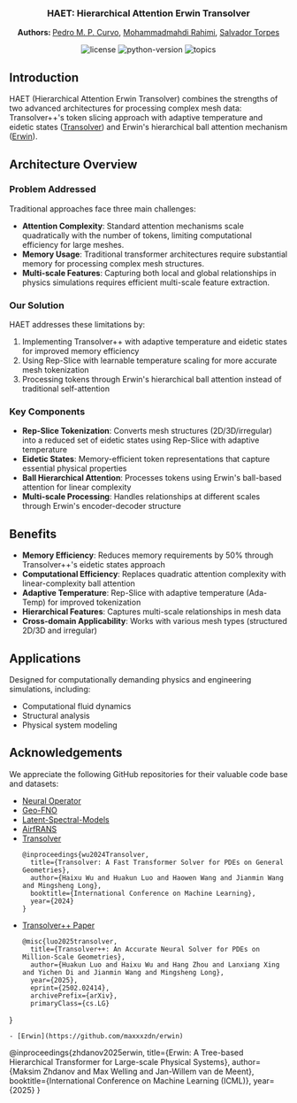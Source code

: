 <div align="center">

<h3>HAET: Hierarchical Attention Erwin Transolver</h3>

<b> Authors: </b> <a href="https://pedrocurvo.com/">Pedro M. P. Curvo</a>, <a href="https://www.google.com">Mohammadmahdi Rahimi</a>, <a href="https://www.google.com">Salvador Torpes</a>

<p align="center">
	<img src="https://img.shields.io/github/license/pedrocurvo/ErwinTransolver" alt="license">
	<img src="https://img.shields.io/badge/python-3.8%2B-blue" alt="python-version">
	<img src="https://img.shields.io/badge/PointClouds,%20PDESolver,%20Transformer,%20more-blue" alt="topics">
</p>

</div>

## Introduction

HAET (Hierarchical Attention Erwin Transolver) combines the strengths of two advanced architectures for processing complex mesh data: Transolver++'s token slicing approach with adaptive temperature and eidetic states ([Transolver](https://github.com/thuml/Transolver)) and Erwin's hierarchical ball attention mechanism ([Erwin](https://github.com/maxxxzdn/erwin)).

## Architecture Overview

### Problem Addressed

Traditional approaches face three main challenges:
- **Attention Complexity**: Standard attention mechanisms scale quadratically with the number of tokens, limiting computational efficiency for large meshes.
- **Memory Usage**: Traditional transformer architectures require substantial memory for processing complex mesh structures.
- **Multi-scale Features**: Capturing both local and global relationships in physics simulations requires efficient multi-scale feature extraction.

### Our Solution

HAET addresses these limitations by:
1. Implementing Transolver++ with adaptive temperature and eidetic states for improved memory efficiency
2. Using Rep-Slice with learnable temperature scaling for more accurate mesh tokenization
3. Processing tokens through Erwin's hierarchical ball attention instead of traditional self-attention

### Key Components

- **Rep-Slice Tokenization**: Converts mesh structures (2D/3D/irregular) into a reduced set of eidetic states using Rep-Slice with adaptive temperature
- **Eidetic States**: Memory-efficient token representations that capture essential physical properties
- **Ball Hierarchical Attention**: Processes tokens using Erwin's ball-based attention for linear complexity
- **Multi-scale Processing**: Handles relationships at different scales through Erwin's encoder-decoder structure

## Benefits

- **Memory Efficiency**: Reduces memory requirements by 50% through Transolver++'s eidetic states approach
- **Computational Efficiency**: Replaces quadratic attention complexity with linear-complexity ball attention
- **Adaptive Temperature**: Rep-Slice with adaptive temperature (Ada-Temp) for improved tokenization
- **Hierarchical Features**: Captures multi-scale relationships in mesh data
- **Cross-domain Applicability**: Works with various mesh types (structured 2D/3D and irregular)

## Applications

Designed for computationally demanding physics and engineering simulations, including:
- Computational fluid dynamics
- Structural analysis
- Physical system modeling

## Acknowledgements

We appreciate the following GitHub repositories for their valuable code base and datasets:

- [Neural Operator](https://github.com/neuraloperator/neuraloperator)
- [Geo-FNO](https://github.com/neuraloperator/Geo-FNO)
- [Latent-Spectral-Models](https://github.com/thuml/Latent-Spectral-Models)
- [AirfRANS](https://github.com/Extrality/AirfRANS)
- [Transolver](https://github.com/thuml/Transolver)
  ```
  @inproceedings{wu2024Transolver,
    title={Transolver: A Fast Transformer Solver for PDEs on General Geometries},
    author={Haixu Wu and Huakun Luo and Haowen Wang and Jianmin Wang and Mingsheng Long},
    booktitle={International Conference on Machine Learning},
    year={2024}
  }
  ```
- [Transolver++ Paper](https://arxiv.org/abs/2404.xxxxx)
  ```
  @misc{luo2025transolver,
    title={Transolver++: An Accurate Neural Solver for PDEs on Million-Scale Geometries},
    author={Huakun Luo and Haixu Wu and Hang Zhou and Lanxiang Xing and Yichen Di and Jianmin Wang and Mingsheng Long},
    year={2025},
    eprint={2502.02414},
    archivePrefix={arXiv},
    primaryClass={cs.LG}
}
  ```
- [Erwin](https://github.com/maxxxzdn/erwin)
  ```
  @inproceedings{zhdanov2025erwin,
    title={Erwin: A Tree-based Hierarchical Transformer for Large-scale Physical Systems}, 
    author={Maksim Zhdanov and Max Welling and Jan-Willem van de Meent},
    booktitle={International Conference on Machine Learning (ICML)},
    year={2025}
  }
  ```